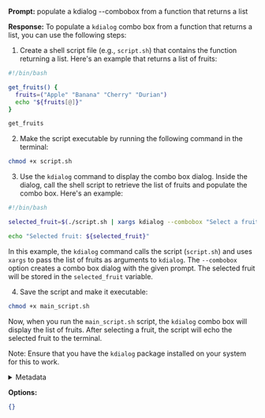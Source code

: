 **Prompt:**
populate a kdialog --combobox from a function that returns a list

**Response:**
To populate a `kdialog` combo box from a function that returns a list, you can use the following steps:

1. Create a shell script file (e.g., `script.sh`) that contains the function returning a list. Here's an example that returns a list of fruits:

```bash
#!/bin/bash

get_fruits() {
  fruits=("Apple" "Banana" "Cherry" "Durian")
  echo "${fruits[@]}"
}

get_fruits
```

2. Make the script executable by running the following command in the terminal:

```bash
chmod +x script.sh
```

3. Use the `kdialog` command to display the combo box dialog. Inside the dialog, call the shell script to retrieve the list of fruits and populate the combo box. Here's an example:

```bash
#!/bin/bash

selected_fruit=$(./script.sh | xargs kdialog --combobox "Select a fruit:")

echo "Selected fruit: ${selected_fruit}"
```

In this example, the `kdialog` command calls the script (`script.sh`) and uses `xargs` to pass the list of fruits as arguments to `kdialog`. The `--combobox` option creates a combo box dialog with the given prompt. The selected fruit will be stored in the `selected_fruit` variable.

4. Save the script and make it executable:

```bash
chmod +x main_script.sh
```

Now, when you run the `main_script.sh` script, the `kdialog` combo box will display the list of fruits. After selecting a fruit, the script will echo the selected fruit to the terminal.

Note: Ensure that you have the `kdialog` package installed on your system for this to work.

<details><summary>Metadata</summary>

- Duration: 12960 ms
- Datetime: 2023-09-12T17:56:41.273722
- Model: gpt-3.5-turbo-0613

</details>

**Options:**
```json
{}
```

